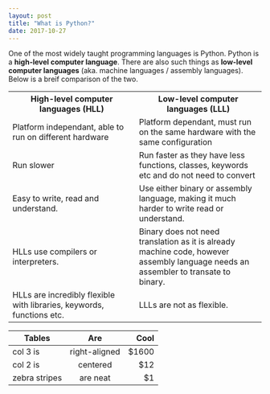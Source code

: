 ```yaml
---
layout: post
title: "What is Python?"
date: 2017-10-27
---
```

 One of the most widely taught programming languages is Python. Python is a <b>high-level computer language</b>. There are also 
 such things as <b>low-level computer languages</b> (aka. machine languages / assembly languages). Below is a breif comparison 
 of the two.
 
 <table style="width:100%">
  <tr>
    <th width="50%">High-level computer languages (HLL)</th>
    <th width="50%">Low-level computer languages (LLL)</th> 
  </tr>
  <tr>
    <td>Platform independant, able to run on different hardware</td>
    <td>Platform dependant, must run on the same hardware with the same configuration</td> 
  </tr>
  <tr>
    <td>Run slower </td>
    <td>Run faster as they have less functions, classes, keywords etc and do not need to convert</td> 
  </tr>
  <tr>
    <td>Easy to write, read and understand.</td>
    <td>Use either binary or assembly language, making it much harder to write read or understand.</td>
  </tr>
  <tr>
    <td>HLLs use compilers or interpreters.</td>
    <td>Binary does not need translation as it is already machine code, however
    assembly language needs an assembler to transate to binary.</td>
  </tr>
  <tr>
    <td>HLLs are incredibly flexible with libraries, keywords, functions etc.</td>
    <td>LLLs are not as flexible.</td>
  </tr>
</table>

| Tables        | Are           | Cool  |
| ------------- |:-------------:| -----:|
| col 3 is      | right-aligned | $1600 |
| col 2 is      | centered      |   $12 |
| zebra stripes | are neat      |    $1 |
 
